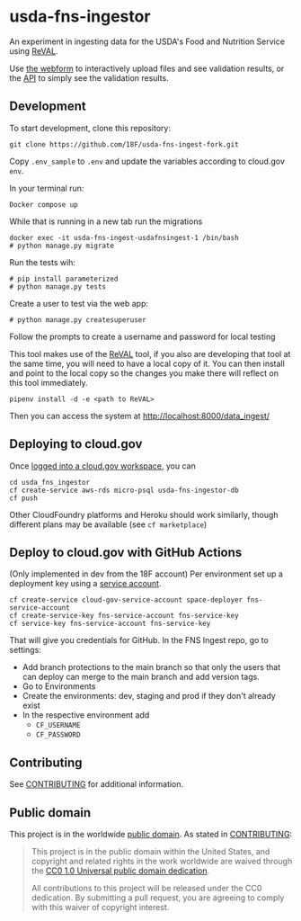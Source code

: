 # usda-fns-ingestor

An experiment in ingesting data for the USDA's Food and Nutrition Service
using [ReVAL](https://github.com/18F/ReVAL-fork).

Use [the webform](https://usda-fns-ingestor.app.cloud.gov/data_ingest/api/validate/)
to interactively upload files and see
validation results, or the [API](api.md) to simply see the validation results.

## Development

To start development, clone this repository:

	git clone https://github.com/18F/usda-fns-ingest-fork.git

Copy `.env_sample` to `.env` and update the variables according to cloud.gov `env`.

In your terminal run:
```
Docker compose up
```
While that is running in a new tab run the migrations
```
docker exec -it usda-fns-ingest-usdafnsingest-1 /bin/bash
# python manage.py migrate

```
Run the tests wih:
```
# pip install parameterized
# python manage.py tests
```
Create a user to test via the web app:
```
# python manage.py createsuperuser
```
Follow the prompts to create a username and password for local testing

This tool makes use of the [ReVAL](https://github.com/18F/ReVAL) tool, if you also are developing that tool at the same time, you will need to have a local copy of it.  You can then install and point to the local copy so the changes you make there will reflect on this tool immediately.

	pipenv install -d -e <path to ReVAL>

Then you can access the system at
[http://localhost:8000/data_ingest/](http://localhost:8000/data_ingest/)

## Deploying to cloud.gov

Once [logged into a cloud.gov workspace](https://cloud.gov/docs/apps/deployment/),
you can

    cd usda_fns_ingestor
    cf create-service aws-rds micro-psql usda-fns-ingestor-db
    cf push

Other CloudFoundry platforms and Heroku should work similarly,
though different plans may be available (see `cf marketplace`)

## Deploy to cloud.gov with GitHub Actions
(Only implemented in dev from the 18F account)
Per environment set up a deployment key using a [service account](https://cloud.gov/docs/services/cloud-gov-service-account/).

    cf create-service cloud-gov-service-account space-deployer fns-service-account
    cf create-service-key fns-service-account fns-service-key
    cf service-key fns-service-account fns-service-key

That will give you credentials for GitHub. In the FNS Ingest repo, go to settings:
 - Add branch protections to the main branch so that only the users that can deploy can merge to the main branch and add version tags.
 - Go to Environments
 - Create the environments: dev, staging and prod if they don't already exist
 - In the respective environment add
    - `CF_USERNAME`
    - `CF_PASSWORD`

## Contributing

See [CONTRIBUTING](CONTRIBUTING.md) for additional information.

## Public domain

This project is in the worldwide [public domain](LICENSE.md). As stated in [CONTRIBUTING](CONTRIBUTING.md):

> This project is in the public domain within the United States, and copyright and related rights in the work worldwide are waived through the [CC0 1.0 Universal public domain dedication](https://creativecommons.org/publicdomain/zero/1.0/).
>
> All contributions to this project will be released under the CC0 dedication. By submitting a pull request, you are agreeing to comply with this waiver of copyright interest.
